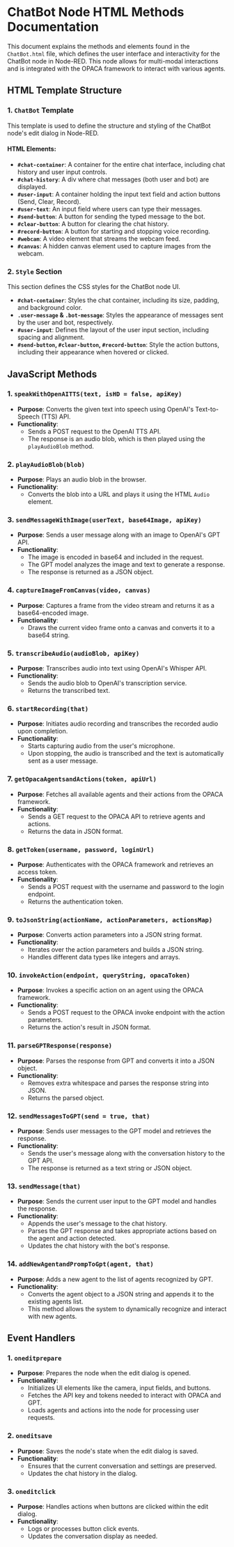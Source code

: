 
# ChatBot Node HTML Methods Documentation

This document explains the methods and elements found in the `ChatBot.html` file, which defines the user interface and interactivity for the ChatBot node in Node-RED. This node allows for multi-modal interactions and is integrated with the OPACA framework to interact with various agents.

## HTML Template Structure

### 1. `ChatBot` Template

This template is used to define the structure and styling of the ChatBot node's edit dialog in Node-RED.

#### HTML Elements:

- **`#chat-container`**: A container for the entire chat interface, including chat history and user input controls.
- **`#chat-history`**: A div where chat messages (both user and bot) are displayed.
- **`#user-input`**: A container holding the input text field and action buttons (Send, Clear, Record).
- **`#user-text`**: An input field where users can type their messages.
- **`#send-button`**: A button for sending the typed message to the bot.
- **`#clear-button`**: A button for clearing the chat history.
- **`#record-button`**: A button for starting and stopping voice recording.
- **`#webcam`**: A video element that streams the webcam feed.
- **`#canvas`**: A hidden canvas element used to capture images from the webcam.

### 2. `Style` Section

This section defines the CSS styles for the ChatBot node UI.

- **`#chat-container`**: Styles the chat container, including its size, padding, and background color.
- **`.user-message` & `.bot-message`**: Styles the appearance of messages sent by the user and bot, respectively.
- **`#user-input`**: Defines the layout of the user input section, including spacing and alignment.
- **`#send-button`, `#clear-button`, `#record-button`**: Style the action buttons, including their appearance when hovered or clicked.

## JavaScript Methods

### 1. `speakWithOpenAITTS(text, isHD = false, apiKey)`

- **Purpose**: Converts the given text into speech using OpenAI's Text-to-Speech (TTS) API.
- **Functionality**:
  - Sends a POST request to the OpenAI TTS API.
  - The response is an audio blob, which is then played using the `playAudioBlob` method.

### 2. `playAudioBlob(blob)`

- **Purpose**: Plays an audio blob in the browser.
- **Functionality**:
  - Converts the blob into a URL and plays it using the HTML `Audio` element.

### 3. `sendMessageWithImage(userText, base64Image, apiKey)`

- **Purpose**: Sends a user message along with an image to OpenAI's GPT API.
- **Functionality**:
  - The image is encoded in base64 and included in the request.
  - The GPT model analyzes the image and text to generate a response.
  - The response is returned as a JSON object.

### 4. `captureImageFromCanvas(video, canvas)`

- **Purpose**: Captures a frame from the video stream and returns it as a base64-encoded image.
- **Functionality**:
  - Draws the current video frame onto a canvas and converts it to a base64 string.

### 5. `transcribeAudio(audioBlob, apiKey)`

- **Purpose**: Transcribes audio into text using OpenAI's Whisper API.
- **Functionality**:
  - Sends the audio blob to OpenAI's transcription service.
  - Returns the transcribed text.

### 6. `startRecording(that)`

- **Purpose**: Initiates audio recording and transcribes the recorded audio upon completion.
- **Functionality**:
  - Starts capturing audio from the user's microphone.
  - Upon stopping, the audio is transcribed and the text is automatically sent as a user message.

### 7. `getOpacaAgentsandActions(token, apiUrl)`

- **Purpose**: Fetches all available agents and their actions from the OPACA framework.
- **Functionality**:
  - Sends a GET request to the OPACA API to retrieve agents and actions.
  - Returns the data in JSON format.

### 8. `getToken(username, password, loginUrl)`

- **Purpose**: Authenticates with the OPACA framework and retrieves an access token.
- **Functionality**:
  - Sends a POST request with the username and password to the login endpoint.
  - Returns the authentication token.

### 9. `toJsonString(actionName, actionParameters, actionsMap)`

- **Purpose**: Converts action parameters into a JSON string format.
- **Functionality**:
  - Iterates over the action parameters and builds a JSON string.
  - Handles different data types like integers and arrays.

### 10. `invokeAction(endpoint, queryString, opacaToken)`

- **Purpose**: Invokes a specific action on an agent using the OPACA framework.
- **Functionality**:
  - Sends a POST request to the OPACA invoke endpoint with the action parameters.
  - Returns the action's result in JSON format.

### 11. `parseGPTResponse(response)`

- **Purpose**: Parses the response from GPT and converts it into a JSON object.
- **Functionality**:
  - Removes extra whitespace and parses the response string into JSON.
  - Returns the parsed object.

### 12. `sendMessagesToGPT(send = true, that)`

- **Purpose**: Sends user messages to the GPT model and retrieves the response.
- **Functionality**:
  - Sends the user's message along with the conversation history to the GPT API.
  - The response is returned as a text string or JSON object.

### 13. `sendMessage(that)`

- **Purpose**: Sends the current user input to the GPT model and handles the response.
- **Functionality**:
  - Appends the user's message to the chat history.
  - Parses the GPT response and takes appropriate actions based on the agent and action detected.
  - Updates the chat history with the bot's response.

### 14. `addNewAgentandPrompToGpt(agent, that)`

- **Purpose**: Adds a new agent to the list of agents recognized by GPT.
- **Functionality**:
  - Converts the agent object to a JSON string and appends it to the existing agents list.
  - This method allows the system to dynamically recognize and interact with new agents.

## Event Handlers

### 1. `oneditprepare`

- **Purpose**: Prepares the node when the edit dialog is opened.
- **Functionality**:
  - Initializes UI elements like the camera, input fields, and buttons.
  - Fetches the API key and tokens needed to interact with OPACA and GPT.
  - Loads agents and actions into the node for processing user requests.

### 2. `oneditsave`

- **Purpose**: Saves the node's state when the edit dialog is saved.
- **Functionality**:
  - Ensures that the current conversation and settings are preserved.
  - Updates the chat history in the dialog.

### 3. `oneditclick`

- **Purpose**: Handles actions when buttons are clicked within the edit dialog.
- **Functionality**:
  - Logs or processes button click events.
  - Updates the conversation display as needed.


